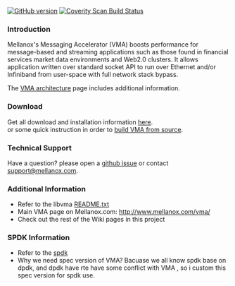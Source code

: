 [![GitHub version](https://badge.fury.io/gh/mellanox%2Flibvma.svg)](https://badge.fury.io/gh/mellanox%2Flibvma)
[![Coverity Scan Build Status](https://scan.coverity.com/projects/8025/badge.svg)](https://scan.coverity.com/projects/libvma)

### Introduction
Mellanox's Messaging Accelerator (VMA) boosts performance for message-based and streaming applications such as those found in financial services market data environments and Web2.0 clusters. It allows application written over standard socket API
to run over Ethernet and/or Infiniband from user-space with full network stack bypass. 
  
The [VMA architecture](https://github.com/Mellanox/libvma/wiki/Architecture) page includes additional information.  

### Download
Get all download and installation information [here](https://github.com/Mellanox/libvma/wiki/Downloads).  
or some quick instruction in order to [build VMA from source](https://github.com/Mellanox/libvma/wiki/Build-Instruction).  
  
### Technical Support
Have a question? please open a [github issue](https://github.com/Mellanox/libvma/issues) or contact support@mellanox.com.  

### Additional Information
* Refer to the libvma [README.txt](https://github.com/Mellanox/libvma/blob/master/README.txt)
* Main VMA page on Mellanox.com: http://www.mellanox.com/vma/
* Check out the rest of the Wiki pages in this project

### SPDK Information
* Refer to the [spdk](https://github.com/spdk/spdk)
* Why we need spec version of VMA? Bacuase we all know spdk base on dpdk, and dpdk have rte have some conflict with VMA , so i custom this spec version for spdk use.
